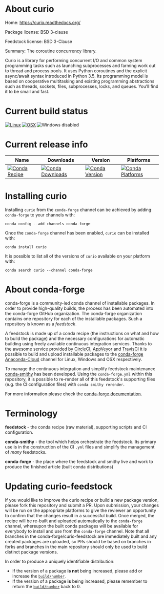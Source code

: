 About curio
===========

Home: https://curio.readthedocs.org/

Package license: BSD 3-clause

Feedstock license: BSD 3-Clause

Summary: The coroutine concurrency library.

Curio is a library for performing concurrent I/O and common system programming
tasks such as launching subprocesses and farming work out to thread and process
pools. It uses Python coroutines and the explicit async/await syntax introduced
in Python 3.5. Its programming model is based on cooperative multitasking and
existing programming abstractions such as threads, sockets, files, subprocesses,
locks, and queues. You'll find it to be small and fast.


Current build status
====================

[![Linux](https://img.shields.io/circleci/project/github/conda-forge/curio-feedstock/master.svg?label=Linux)](https://circleci.com/gh/conda-forge/curio-feedstock)
[![OSX](https://img.shields.io/travis/conda-forge/curio-feedstock/master.svg?label=macOS)](https://travis-ci.org/conda-forge/curio-feedstock)
![Windows disabled](https://img.shields.io/badge/Windows-disabled-lightgrey.svg)

Current release info
====================

| Name | Downloads | Version | Platforms |
| --- | --- | --- | --- |
| [![Conda Recipe](https://img.shields.io/badge/recipe-curio-green.svg)](https://anaconda.org/conda-forge/curio) | [![Conda Downloads](https://img.shields.io/conda/dn/conda-forge/curio.svg)](https://anaconda.org/conda-forge/curio) | [![Conda Version](https://img.shields.io/conda/vn/conda-forge/curio.svg)](https://anaconda.org/conda-forge/curio) | [![Conda Platforms](https://img.shields.io/conda/pn/conda-forge/curio.svg)](https://anaconda.org/conda-forge/curio) |

Installing curio
================

Installing `curio` from the `conda-forge` channel can be achieved by adding `conda-forge` to your channels with:

```
conda config --add channels conda-forge
```

Once the `conda-forge` channel has been enabled, `curio` can be installed with:

```
conda install curio
```

It is possible to list all of the versions of `curio` available on your platform with:

```
conda search curio --channel conda-forge
```


About conda-forge
=================

conda-forge is a community-led conda channel of installable packages.
In order to provide high-quality builds, the process has been automated into the
conda-forge GitHub organization. The conda-forge organization contains one repository
for each of the installable packages. Such a repository is known as a *feedstock*.

A feedstock is made up of a conda recipe (the instructions on what and how to build
the package) and the necessary configurations for automatic building using freely
available continuous integration services. Thanks to the awesome service provided by
[CircleCI](https://circleci.com/), [AppVeyor](https://www.appveyor.com/)
and [TravisCI](https://travis-ci.org/) it is possible to build and upload installable
packages to the [conda-forge](https://anaconda.org/conda-forge)
[Anaconda-Cloud](https://anaconda.org/) channel for Linux, Windows and OSX respectively.

To manage the continuous integration and simplify feedstock maintenance
[conda-smithy](https://github.com/conda-forge/conda-smithy) has been developed.
Using the ``conda-forge.yml`` within this repository, it is possible to re-render all of
this feedstock's supporting files (e.g. the CI configuration files) with ``conda smithy rerender``.

For more information please check the [conda-forge documentation](https://conda-forge.org/docs/).

Terminology
===========

**feedstock** - the conda recipe (raw material), supporting scripts and CI configuration.

**conda-smithy** - the tool which helps orchestrate the feedstock.
                   Its primary use is in the construction of the CI ``.yml`` files
                   and simplify the management of *many* feedstocks.

**conda-forge** - the place where the feedstock and smithy live and work to
                  produce the finished article (built conda distributions)


Updating curio-feedstock
========================

If you would like to improve the curio recipe or build a new
package version, please fork this repository and submit a PR. Upon submission,
your changes will be run on the appropriate platforms to give the reviewer an
opportunity to confirm that the changes result in a successful build. Once
merged, the recipe will be re-built and uploaded automatically to the
`conda-forge` channel, whereupon the built conda packages will be available for
everybody to install and use from the `conda-forge` channel.
Note that all branches in the conda-forge/curio-feedstock are
immediately built and any created packages are uploaded, so PRs should be based
on branches in forks and branches in the main repository should only be used to
build distinct package versions.

In order to produce a uniquely identifiable distribution:
 * If the version of a package **is not** being increased, please add or increase
   the [``build/number``](https://conda.io/docs/user-guide/tasks/build-packages/define-metadata.html#build-number-and-string).
 * If the version of a package **is** being increased, please remember to return
   the [``build/number``](https://conda.io/docs/user-guide/tasks/build-packages/define-metadata.html#build-number-and-string)
   back to 0.
